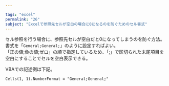 ```yaml
---

tags: "excel"
permalink: "26"
subject: "Excelで参照先セルが空白の場合に0になるのを防ぐためのセル書式"
---
```


セル参照を行う場合に、参照先セルが空白だと0になってしまうのを防ぐ方法。  
書式を「`General;General;`」のように設定すればよい。  
「正の値;負の値;ゼロ」の順で指定しているため、「;」で区切られた末尾項目を空白にすることでセルを空白表示できる。

VBAでの記述例は下記。

```vba
Cells(1, 1).NumberFormat = "General;General;"
```